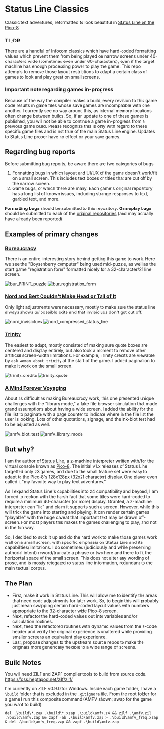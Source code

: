 # Status Line Classics
Classic text adventures, reformatted to look beautiful in [Status Line on the Pico-8](https://christopherdrum.itch.io/statusline)

### TL;DR
There are a handful of Infocom classics which have hard-coded formatting values which prevent them from being played on narrow screens under 40-characters wide (sometimes even under 60-characters), even if the target machine has enough processing power to play the game. This repo attempts to remove those layout restrictions to adapt a certain class of games to look and play great on small screens.

### Important note regarding games in-progress
Because of the way the compiler makes a build, every revision to this game code results in game files whose save games are incompatible with one another. I currently see no way around this, as internal memory locations often change between builds. So, if an update to one of these games is published, you will not be able to continue a game in-progress from a previous game build. Please recognize this is only with regard to these specific game files and is not true of the main Status Line engine. Updates to Status Line proper have no effect on your save games.

## Regarding bug reports
Before submitting bug reports, be aware there are two categories of bugs

1. Formatting bugs in which layout and UI/UX of the game doesn't work/fit on a small screen. This includes text boxes or titles that are cut off by the narrow screen.
2. Game bugs, of which there are many. Each game's original repository has a long list of known issues, including strange responses to text, garbled text, and more.

**Formatting bugs** should be submitted to this repository.
**Gameplay bugs** should be submitted to each of the [original repositories](https://github.com/the-infocom-files) (and may actually have already been reported)

## Examples of primary changes

### [Bureaucracy](https://github.com/ChristopherDrum/status-line-classics/tree/main/bureaucracy#about-bureaucracy-for-status-line)
There is an entire, interesting story behind getting this game to work. Here we see the "Boysenberry computer" being used mid-puzzle, as well as the start game "registration form" formatted nicely for a 32-character/21 line screen.

![bur_PRINT_puzzle](https://user-images.githubusercontent.com/320377/159106612-55df7c18-a9a4-4c5c-91e4-5074b836891e.png)
![bur_registration_form](https://user-images.githubusercontent.com/320377/159106613-f9529245-aec2-4245-b156-79bda32d6bfb.png)

### [Nord and Bert Couldn't Make Head or Tail of It](https://github.com/ChristopherDrum/status-line-classics/tree/main/nordandbert#about-nord-and-bert-for-status-line)
Only light adjustments were necessary, mostly to make sure the status line always shows *all* possible exits and that invisiclues don't get cut off.

![nord_invisiclues](https://user-images.githubusercontent.com/320377/159106614-f3d051f8-c5c7-4ae1-97e1-2fafb847334d.png)
![nord_compressed_status_line](https://user-images.githubusercontent.com/320377/159106615-490ae6af-83a1-462b-af38-ad0613a43ec6.png)

### [Trinity](https://github.com/ChristopherDrum/status-line-classics/tree/main/trinity#about-trinity-for-status-line)
The easiest to adapt, mostly consisted of making sure quote boxes are centered and display entirely, but also took a moment to remove other artificial screen-width limitations. For example, Trinity credits are viewable by `ask woman about trinity` at the start of the game. I added pagination to make it work on the small screen.

![trinity_credits](https://user-images.githubusercontent.com/320377/159106616-bc0c4c06-b5a0-462b-8ace-4ebd8899f0c4.png)
![trinity_quote](https://user-images.githubusercontent.com/320377/159106617-fca1c7b8-701d-4028-98fe-54c644495fd6.png)

### [A Mind Forever Voyaging](https://github.com/ChristopherDrum/status-line-classics/tree/main/amfv#about-a-mind-forever-voyaging-for-status-line)
About as difficult as making Bureaucracy work, this one presented unique challenges with the "library mode," a fake file browser simulation that made grand assumptions about having a wide screen. I added the ability for the file list to paginate with a page counter to indicate where in the file list the user is looking. Lots of other quotations, signage, and the ink-blot test had to be adjusted as well.

![amfv_blot_test](https://user-images.githubusercontent.com/320377/159106619-2c9b8a96-9428-476b-a3f8-852df79bdb88.png)
![amfv_library_mode](https://user-images.githubusercontent.com/320377/159106620-d8203d0c-2e4b-4b00-9e7b-fb820fa86337.png)


## But why?
I am the author of [Status Line](https://christopherdrum.itch.io/statusline), a z-machine interpreter written with/for the virtual console known as [Pico-8](https://www.lexaloffle.com/pico-8.php). The initial v1.x releases of Status Line targetted only z3 games, and due to the small feature set were easy to adapt to the Pico-8's 128x128px (32x21 character) display. One player even called it "my favorite way to play text adventures."

As I expand Status Line's capabilities into z4 compatibility and beyond, I am forced to reckon with the harsh fact that some titles were hard-coded to require a minimum 40-character (or more) display. Granted, a z-machine interpreter can "lie" and claim it supports such a screen. However, while this will trick the game into starting and playing, it can render certain games "playable" with the huge caveat that important text may be drawn off-screen. For most players this makes the games challenging to play, and not in the fun way.

So, I decided to suck it up and do the hard work to make those games work well on a small screen, with specific emphasis on Status Line and its capabilities/limitations. I do sometimes (judiciously and while preserving authorial intent) reword/truncate a phrase or two here and there to fit the horizontal space of the small screen. This does not alter any wording of prose, and is mostly relegated to status line information, redundant to the main textual corpus.

## The Plan
* First, make it work in Status Line. This will allow me to identify the areas that need code adjustments for later work. So, to begin this will probably just mean swapping certain hard-coded layout values with numbers appropriate to the 32-character wide Pico-8 screen.
* Next, refactor the hard-coded values out into variables and/or calculation routines.
* Next, feed the refactored routines with dynamic values from the z-code header and verify the original experience is unaltered while providing smaller screens an equivalent play experience.
* Last, propose changes to the upstream source repos to make the originals more generically flexible to a wide range of screens.

## Build Notes
You will need ZILF and ZAPF compiler tools to build from source code.
https://foss.heptapod.net/zilf/zilf/

I'm currently on ZILF v0.9.0 for Windows. Inside each game folder, I have a `\build` folder that is excluded in the `.gitignore` file. From the root folder for a game I run this composite command (AMFV shown; swap for the game you want to build)
```
del .\build\*.zap .\build\*.xzap .\build\amfv.z4 && zilf .\amfv.zil .\build\amfv.zap && zapf -ab .\build\amfv.zap > .\build\amfv_freq.xzap & del .\build\amfv_freq.zap && zapf .\build\amfv.zap
```
